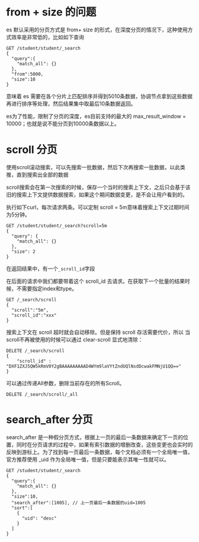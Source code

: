 # from + size 的问题

es 默认采用的分页方式是 from+ size 的形式，在深度分页的情况下，这种使用方式效率是非常低的，比如如下查询
```
GET /student/student/_search
{
  "query":{
    "match_all": {}
  },
  "from":5000,
  "size":10
}
```
意味着 es 需要在各个分片上匹配排序并得到5010条数据，协调节点拿到这些数据再进行排序等处理，然后结果集中取最后10条数据返回。

es为了性能，限制了分页的深度，es目前支持的最大的 max_result_window = 10000；也就是说不能分页到10000条数据以上。 

# scroll 分页

使用scroll滚动搜索，可以先搜索一批数据，然后下次再搜索一批数据，以此类推，直到搜索出全部的数据

scroll搜索会在第一次搜索的时候，保存一个当时的搜索上下文，之后只会基于该旧的搜索上下文提供数据搜索，如果这个期间数据变更，是不会让用户看到的。

执行如下curl，每次请求两条。可以定制 scroll = 5m意味着搜索上下文过期时间为5分钟。
```
GET /student/student/_search?scroll=5m
{
  "query": {
    "match_all": {}
  },
  "size": 2
}
```
在返回结果中，有一个`_scroll_id`字段

在后面的请求中我们都要带着这个 scroll_id 去请求。在获取下一个批量的结果时候，不需要指定index和type。

```
GET /_search/scroll
{
  "scroll":"5m",
  "scroll_id":"xxx"
}
```

搜索上下文在 scroll 超时就会自动移除。但是保持 scroll 存活需要代价，所以 当scroll不再被使用的时候可以通过 clear-scroll 显式地清除：

```
DELETE /_search/scroll
{
    "scroll_id" : "DXF1ZXJ5QW5kRmV0Y2gBAAAAAAAAAD4WYm9laVYtZndUQlNsdDcwakFMNjU1QQ=="
}
```
可以通过传递All参数，删除当前存在的所有Scroll。
```
DELETE /_search/scroll/_all
```

# search_after 分页

search_after 是一种假分页方式，根据上一页的最后一条数据来确定下一页的位置，同时在分页请求的过程中，如果有索引数据的增删改查，这些变更也会实时的反映到游标上。为了找到每一页最后一条数据，每个文档必须有一个全局唯一值，官方推荐使用 _uid 作为全局唯一值，但是只要能表示其唯一性就可以。

```
GET /student/student/_search
{
  "query":{
    "match_all": {}
  },
  "size":10,
  "search_after":[1005], // 上一页最后一条数据的uid=1005
  "sort":[
    {
      "uid": "desc"
    }
  ]
}
```
